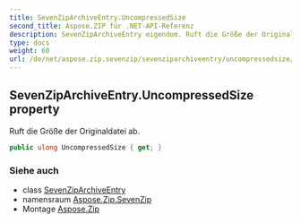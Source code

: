```yaml
---
title: SevenZipArchiveEntry.UncompressedSize
second_title: Aspose.ZIP für .NET-API-Referenz
description: SevenZipArchiveEntry eigendom. Ruft die Größe der Originaldatei ab.
type: docs
weight: 60
url: /de/net/aspose.zip.sevenzip/sevenziparchiveentry/uncompressedsize/
---
```

## SevenZipArchiveEntry.UncompressedSize property

Ruft die Größe der Originaldatei ab.

```csharp
public ulong UncompressedSize { get; }
```

### Siehe auch

* class [SevenZipArchiveEntry](../)
* namensraum [Aspose.Zip.SevenZip](../../sevenziparchiveentry/)
* Montage [Aspose.Zip](../../../)


